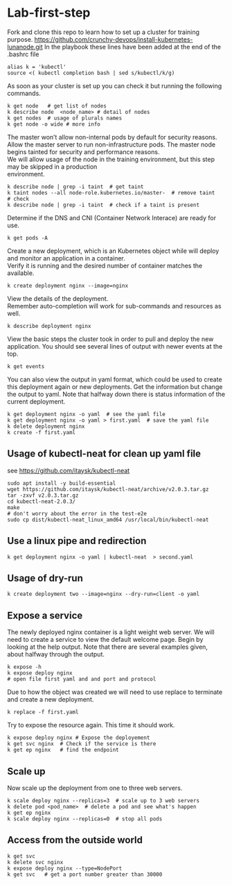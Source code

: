 # Lab-first-step

Fork and clone this repo to learn how to set up a cluster for training purpose.
https://github.com/crunchy-devops/install-kubernetes-lunanode.git
In the playbook these lines have been added at the end of the .bashrc file 
```shell
alias k = 'kubectl'
source <( kubectl completion bash | sed s/kubectl/k/g)
```

As soon as your cluster is set up you can check it but running the following commands.

```shell
k get node   # get list of nodes
k describe node  <node_name> # detail of nodes
k get nodes  # usage of plurals names
k get node -o wide # more info
```
The master won’t allow non-internal pods by default for security reasons.    
Allow the master server to run non-infrastructure pods. 
The master node begins tainted for security and performance reasons.    
We will allow usage of the node in the training environment, but this step may be skipped in a production  
environment.

```shell
k describe node | grep -i taint  # get taint
k taint nodes --all node-role.kubernetes.io/master-  # remove taint
# check 
k describe node | grep -i taint  # check if a taint is present
```
Determine if the DNS and CNI (Container Network Interace) are ready for use.   
```shell
k get pods -A
```
Create a new deployment, which is an Kubernetes object while will deploy and monitor 
an application in a container.  
Verify it is running and the desired number of container matches the available.  

```shell
k create deployment nginx --image=nginx
```
View the details of the deployment.   
Remember auto-completion will work for sub-commands and resources as well.
```shell
k describe deployment nginx
```
View the basic steps the cluster took in order to pull and deploy the new application. You should see several lines of
output with newer events at the top.
```shell
k get events
```

You can also view the output in yaml format, which could be used to create this deployment again or new deployments.
Get the information but change the output to yaml. Note that halfway down there is status information of the current
deployment.
```shell
k get deployment nginx -o yaml  # see the yaml file
k get deployment nginx -o yaml > first.yaml  # save the yaml file
k delete deployment nginx 
k create -f first.yaml
```
## Usage of kubectl-neat for clean up yaml file
see https://github.com/itaysk/kubectl-neat
```shell
sudo apt install -y build-essential
wget https://github.com/itaysk/kubectl-neat/archive/v2.0.3.tar.gz
tar -zxvf v2.0.3.tar.gz 
cd kubectl-neat-2.0.3/
make
# don't worry about the error in the test-e2e
sudo cp dist/kubectl-neat_linux_amd64 /usr/local/bin/kubectl-neat
```
## Use a linux pipe and redirection
```shell
k get deployment nginx -o yaml | kubectl-neat  > second.yaml
```
## Usage of dry-run 
```shell
k create deployment two --image=nginx --dry-run=client -o yaml
```

## Expose a service
The newly deployed nginx container is a light weight web server. We will need to create a service to view the default
welcome page. Begin by looking at the help output. Note that there are several examples given, about halfway through
the output.
```shell
k expose -h
k expose deploy nginx
# open file first yaml and and port and protocol
```
Due to how the object was created we will need to use replace to terminate and create a new deployment.
```shell
k replace -f first.yaml
```

Try to expose the resource again. This time it should work.
```shell
k expose deploy nginx # Expose the deployement
k get svc nginx  # Check if the service is there
k get ep nginx   # find the endpoint
```

## Scale up 
Now scale up the deployment from one to three web servers.
```shell
k scale deploy nginx --replicas=3  # scale up to 3 web servers
k delete pod <pod_name>  # delete a pod and see what's happen
k get ep nginx
k scale deploy nginx --replicas=0  # stop all pods
```

## Access from the outside world
```shell
k get svc
k delete svc nginx
k expose deploy nginx --type=NodePort
k get svc   # get a port number greater than 30000 

```

